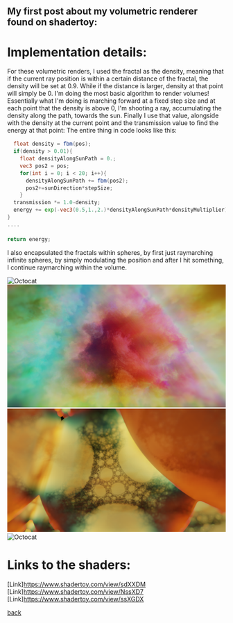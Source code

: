 ## My first post about my volumetric renderer found on shadertoy:

# **Implementation details**:

For these volumetric renders, I used the fractal as the density, meaning that if the current ray position is within a certain distance of the fractal,
the density will be set at 0.9. While if the distance is larger, density at that point will simply be 0. I'm doing the most basic algorithm to render volumes!
Essentially what I'm doing is marching forward at a fixed step size and at each point that the density is above 0, I'm shooting a ray, accumulating the density along the path, towards the sun. Finally I use that value, alongside with the density at the current point and the transmission value to find the energy at that point:
The entire thing in code looks like this:

```glsl
  float density = fbm(pos);
  if(density > 0.01){
    float densityAlongSunPath = 0.;
    vec3 pos2 = pos;
    for(int i = 0; i < 20; i++){
      densityAlongSunPath += fbm(pos2);
      pos2+=sunDirection*stepSize;
    }
  transmission *= 1.0-density;
  energy += exp(-vec3(0.5,1.,2.)*densityAlongSunPath*densityMultiplier)*density*transmission;
}
....

return energy;
```

I also encapsulated the fractals within spheres, by first just raymarching infinite spheres, by simply modulating the position and after I hit something, I continue raymarching within the volume.


![Octocat](https://github.com/NamelessCoding/NamelessCoding.github.io/blob/main/assets/images/dfgd345346.png?raw=true)
![Octocat](https://github.com/NamelessCoding/NamelessCoding.github.io/blob/main/assets/images/index.png?raw=true)
![Octocat](https://github.com/NamelessCoding/NamelessCoding.github.io/blob/main/assets/images/sdf2345.png?raw=true)
![Octocat](https://github.com/NamelessCoding/NamelessCoding.github.io/blob/main/assets/images/cloudsss1.png?raw=true)


# Links to the shaders:
[Link]https://www.shadertoy.com/view/sdXXDM
[Link]https://www.shadertoy.com/view/NssXD7
[Link]https://www.shadertoy.com/view/ssXGDX

[back](./)
